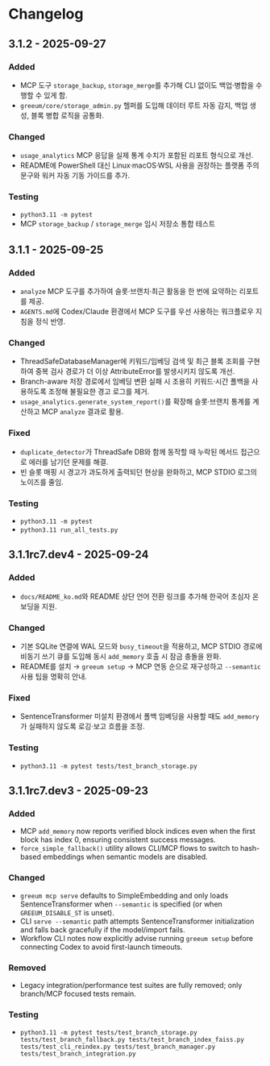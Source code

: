 # Changelog

## 3.1.2 - 2025-09-27

### Added
- MCP 도구 `storage_backup`, `storage_merge`를 추가해 CLI 없이도 백업·병합을 수행할 수 있게 함.
- `greeum/core/storage_admin.py` 헬퍼를 도입해 데이터 루트 자동 감지, 백업 생성, 블록 병합 로직을 공통화.

### Changed
- `usage_analytics` MCP 응답을 실제 통계 수치가 포함된 리포트 형식으로 개선.
- README에 PowerShell 대신 Linux·macOS·WSL 사용을 권장하는 플랫폼 주의 문구와 워커 자동 기동 가이드를 추가.

### Testing
- `python3.11 -m pytest`
- MCP `storage_backup` / `storage_merge` 임시 저장소 통합 테스트

## 3.1.1 - 2025-09-25

### Added
- `analyze` MCP 도구를 추가하여 슬롯·브랜치·최근 활동을 한 번에 요약하는 리포트를 제공.
- `AGENTS.md`에 Codex/Claude 환경에서 MCP 도구를 우선 사용하는 워크플로우 지침을 정식 반영.

### Changed
- ThreadSafeDatabaseManager에 키워드/임베딩 검색 및 최근 블록 조회를 구현하여 중복 검사 경로가 더 이상 AttributeError를 발생시키지 않도록 개선.
- Branch-aware 저장 경로에서 임베딩 변환 실패 시 조용히 키워드·시간 폴백을 사용하도록 조정해 불필요한 경고 로그를 제거.
- `usage_analytics.generate_system_report()`를 확장해 슬롯·브랜치 통계를 계산하고 MCP `analyze` 결과로 활용.

### Fixed
- `duplicate_detector`가 ThreadSafe DB와 함께 동작할 때 누락된 메서드 접근으로 에러를 남기던 문제를 해결.
- 빈 슬롯 매핑 시 경고가 과도하게 출력되던 현상을 완화하고, MCP STDIO 로그의 노이즈를 줄임.

### Testing
- `python3.11 -m pytest`
- `python3.11 run_all_tests.py`

## 3.1.1rc7.dev4 - 2025-09-24

### Added
- `docs/README_ko.md`와 README 상단 언어 전환 링크를 추가해 한국어 초심자 온보딩을 지원.

### Changed
- 기본 SQLite 연결에 WAL 모드와 `busy_timeout`을 적용하고, MCP STDIO 경로에 비동기 쓰기 큐를 도입해 동시 `add_memory` 호출 시 잠금 충돌을 완화.
- README를 설치 → `greeum setup` → MCP 연동 순으로 재구성하고 `--semantic` 사용 팁을 명확히 안내.

### Fixed
- SentenceTransformer 미설치 환경에서 폴백 임베딩을 사용할 때도 `add_memory`가 실패하지 않도록 로깅·보고 흐름을 조정.

### Testing
- `python3.11 -m pytest tests/test_branch_storage.py`

## 3.1.1rc7.dev3 - 2025-09-23

### Added
- MCP `add_memory` now reports verified block indices even when the first block has index 0, ensuring consistent success messages.
- `force_simple_fallback()` utility allows CLI/MCP flows to switch to hash-based embeddings when semantic models are disabled.

### Changed
- `greeum mcp serve` defaults to SimpleEmbedding and only loads SentenceTransformer when `--semantic` is specified (or when `GREEUM_DISABLE_ST` is unset).
- CLI `serve --semantic` path attempts SentenceTransformer initialization and falls back gracefully if the model/import fails.
- Workflow CLI notes now explicitly advise running `greeum setup` before connecting Codex to avoid first-launch timeouts.

### Removed
- Legacy integration/performance test suites are fully removed; only branch/MCP focused tests remain.

### Testing
- `python3.11 -m pytest tests/test_branch_storage.py tests/test_branch_fallback.py tests/test_branch_index_faiss.py tests/test_cli_reindex.py tests/test_branch_manager.py tests/test_branch_integration.py`
